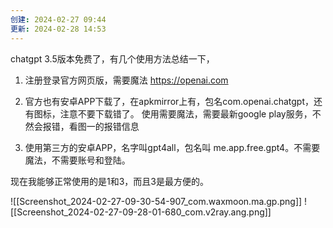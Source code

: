 ```yaml
---
创建: 2024-02-27 09:44
更新: 2024-02-28 14:53
---
```

chatgpt 3.5版本免费了，有几个使用方法总结一下，
1. 注册登录官方网页版，需要魔法
    https://openai.com

2. 官方也有安卓APP下载了，在apkmirror上有，包名com.openai.chatgpt，还有图标，注意不要下载错了。
    使用需要魔法，需要最新google play服务，不然会报错，看图一的报错信息
3.  使用第三方的安卓APP，名字叫gpt4all，包名叫 me.app.free.gpt4。不需要魔法，不需要账号和登陆。

现在我能够正常使用的是1和3，而且3是最方便的。

![[Screenshot_2024-02-27-09-30-54-907_com.waxmoon.ma.gp.png]]
![[Screenshot_2024-02-27-09-28-01-680_com.v2ray.ang.png]]